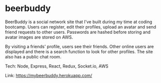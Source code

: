 # beerbuddy

BeerBuddy is a social network site that I've built during my time at coding bootcamp. Users can register, edit their profiles, upload an avatar and send friend requests to other users. Passwords are hashed before storing and avatar images are stored on AWS.

By visiting a friends' profile, users see their friends. Other online users are displayed and there is a search function to look for other profiles. The site also has a public chat room. 

Tech:
Node, Express, React, Redux, Socket.io, AWS

Link:
https://mybeerbuddy.herokuapp.com/
